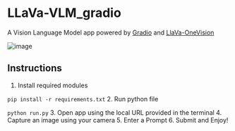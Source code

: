 # LLaVa-VLM_gradio
A Vision Language Model app powered by [Gradio](https://www.gradio.app/) and [LlaVa-OneVision](https://llava-vl.github.io/blog/2024-08-05-llava-onevision/) 

![image](https://github.com/user-attachments/assets/7ba2126d-e665-4657-8562-f988e4f7d86e)

## Instructions
1. Install required modules

``` pip install -r requirements.txt ```
2. Run python file

```python run.py```
3. Open app using the local URL provided in the terminal
4. Capture an image using your camera
5. Enter a Prompt
6. Submit and Enjoy!

